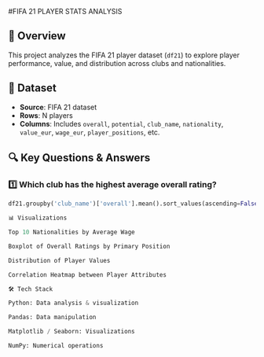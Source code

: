 #FIFA 21 PLAYER STATS ANALYSIS
## 📌 Overview
This project analyzes the FIFA 21 player dataset (`df21`) to explore player performance, value, and distribution across clubs and nationalities.

## 📂 Dataset
- **Source**: FIFA 21 dataset
- **Rows**: N players
- **Columns**: Includes `overall`, `potential`, `club_name`, `nationality`, `value_eur`, `wage_eur`, `player_positions`, etc.

## 🔍 Key Questions & Answers

### 1️⃣ Which club has the highest average overall rating?
```python
df21.groupby('club_name')['overall'].mean().sort_values(ascending=False).head(1)

📊 Visualizations

Top 10 Nationalities by Average Wage

Boxplot of Overall Ratings by Primary Position

Distribution of Player Values

Correlation Heatmap between Player Attributes

🛠️ Tech Stack

Python: Data analysis & visualization

Pandas: Data manipulation

Matplotlib / Seaborn: Visualizations

NumPy: Numerical operations
